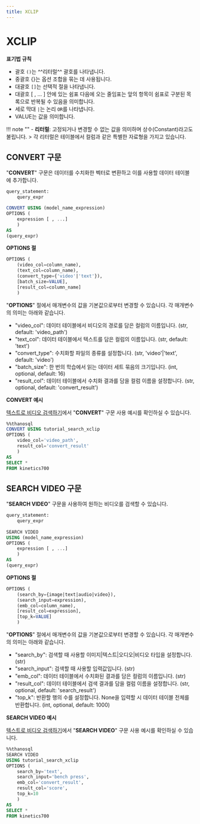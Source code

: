 ```yaml
---
title: XCLIP
---
```


# __XCLIP__

__표기법 규칙__

- 괄호 `()`는 ^^리터럴^^ 괄호를 나타냅니다.
- 중괄호 {}는 옵션 조합을 묶는 데 사용됩니다.
- 대괄호 `[]`는 선택적 절을 나타냅니다.
- 대괄호 [ , ... ] 안에 있는 쉼표 다음에 오는 줄임표는 앞의 항목이 쉼표로 구분된 
목록으로 반복될 수 있음을 의미합니다.
- 세로 막대 `|`는 논리 `OR`를 나타냅니다.
- VALUE는 값을 의미합니다.

!!! note ""
    - __리터럴__: 고정되거나 변경할 수 없는 값을 의미하며 상수(Constant)라고도 불립니다.
    > 각 리터럴은 테이블에서 컬럼과 같은 특별한 자료형을 가지고 있습니다.

## __CONVERT 구문__

"__CONVERT__" 구문은 데이터를 수치화한 벡터로 변환하고 이를 사용할 데이터 테이블에 추가합니다.

```sql
query_statement:
    query_expr

CONVERT USING (model_name_expression)
OPTIONS (
    expression [ , ...]
    )
AS
(query_expr)
```

__OPTIONS 절__

```sql
OPTIONS (
    (video_col=column_name),
    (text_col=column_name),
    (convert_type={'video'|'text'}),
    [batch_size=VALUE],
    [result_col=column_name]
    )
```

"__OPTIONS__" 절에서 매개변수의 값을 기본값으로부터 변경할 수 있습니다. 각 매개변수의 의미는 아래와 같습니다.

- "video_col": 데이터 테이블에서 비디오의 경로를 담은 컬럼의 이름입니다. (str, default: 'video_path')
- "text_col": 데이터 테이블에서 텍스트를 담은 컬럼의 이름입니다. (str, default: 'text')
- "convert_type": 수치화할 파일의 종류를 설정합니다. (str, 'video'|'text', default: 'video')
- "batch_size": 한 번의 학습에서 읽는 데이터 세트 묶음의 크기입니다. (int, optional, default: 16)
- "result_col": 데이터 테이블에서 수치화 결과를 담을 컬럼 이름을 설정합니다. (str, optional, default: 'convert_result')

__CONVERT 예시__

[텍스트로 비디오 검색하기](../../../tutorials/thanosql_search/search_video_by_text/)에서 "__CONVERT__" 구문 사용 예시를 확인하실 수 있습니다.

```sql
%%thanosql
CONVERT USING tutorial_search_xclip
OPTIONS (
    video_col='video_path',
    result_col='convert_result'
    )
AS
SELECT *
FROM kinetics700
```

## __SEARCH VIDEO 구문__

"__SEARCH VIDEO__" 구문을 사용하여 원하는 비디오를 검색할 수 있습니다.

```sql
query_statement:
    query_expr
    
SEARCH VIDEO 
USING (model_name_expression)
OPTIONS (
    expression [ , ...]
    )
AS
(query_expr)
```

__OPTIONS 절__

```sql
OPTIONS (
    (search_by={image|text|audio|video}),
    (search_input=expression),
    (emb_col=column_name),
    [result_col=expression],
    [top_k=VALUE]
    )
```

"__OPTIONS__" 절에서 매개변수의 값을 기본값으로부터 변경할 수 있습니다. 각 매개변수의 의미는 아래와 같습니다.

- "search_by": 검색할 때 사용할 이미지|텍스트|오디오|비디오 타입을 설정합니다. (str)
- "search_input": 검색할 때 사용할 입력값입니다. (str)
- "emb_col": 데이터 테이블에서 수치화된 결과를 담은 컬럼의 이름입니다. (str)
- "result_col": 데이터 테이블에서 검색 결과를 담을 컬럼 이름을 설정합니다. (str, optional, default: 'search_result')
- "top_k": 반환할 행의 수를 설정합니다. None을 입력할 시 데이터 테이블 전체를 반환합니다. (int, optional, default: 1000)

__SEARCH VIDEO 예시__

[텍스트로 비디오 검색하기](../../../tutorials/thanosql_search/search_video_by_text/)에서 "__SEARCH VIDEO__" 구문 사용 예시를 확인하실 수 있습니다.

```sql
%%thanosql
SEARCH VIDEO
USING tutorial_search_xclip
OPTIONS (
    search_by='text',
    search_input='bench press',
    emb_col='convert_result',
    result_col='score',
    top_k=10
    )
AS
SELECT *
FROM kinetics700
```